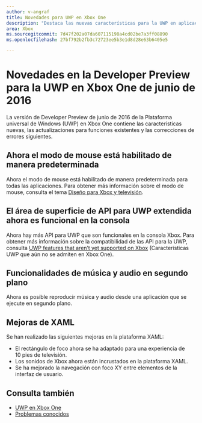 ```yaml
---
author: v-angraf
title: Novedades para UWP en Xbox One
description: "Destaca las nuevas características para la UWP en aplicaciones para Xbox One."
area: Xbox
ms.sourcegitcommit: 7d47f202a07da607115198a4cd02be7a3ff08890
ms.openlocfilehash: 27bf792b2fb3c72723ee5b3e1d8d28e63b6405e5

---
```


# Novedades en la Developer Preview para la UWP en Xbox One de junio de 2016

La versión de Developer Preview de junio de 2016 de la Plataforma universal de Windows (UWP) en Xbox One contiene las características nuevas, las actualizaciones para funciones existentes y las correcciones de errores siguientes.

## Ahora el modo de mouse está habilitado de manera predeterminada
Ahora el modo de mouse está habilitado de manera predeterminada para todas las aplicaciones. Para obtener más información sobre el modo de mouse, consulta el tema [Diseño para Xbox y televisión](https://msdn.microsoft.com/en-us/windows/uwp/input-and-devices/designing-for-tv?f=255&MSPPError=-2147217396#mouse-mode).

## El área de superficie de API para UWP extendida ahora es funcional en la consola
Ahora hay más API para UWP que son funcionales en la consola Xbox. Para obtener más información sobre la compatibilidad de las API para la UWP, consulta [UWP features that aren’t yet supported on Xbox](http://go.microsoft.com/fwlink/?LinkID=760755) (Características UWP que aún no se admiten en Xbox One). 

## Funcionalidades de música y audio en segundo plano
Ahora es posible reproducir música y audio desde una aplicación que se ejecute en segundo plano.

## Mejoras de XAML
Se han realizado las siguientes mejoras en la plataforma XAML:
-   El rectángulo de foco ahora se ha adaptado para una experiencia de 10 pies de televisión.
-   Los sonidos de Xbox ahora están incrustados en la plataforma XAML.
-   Se ha mejorado la navegación con foco XY entre elementos de la interfaz de usuario. 

## Consulta también
- [UWP en Xbox One](index.md)
- [Problemas conocidos](known-issues.md)



<!--HONumber=Jun16_HO3-->


